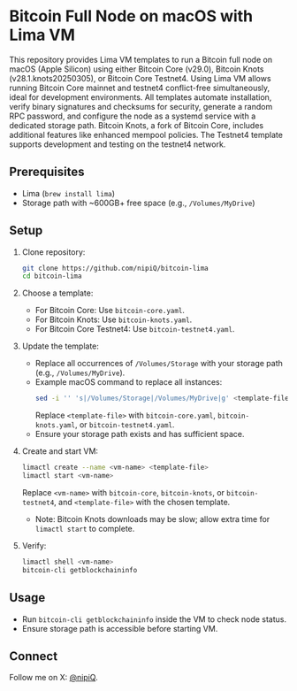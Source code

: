 # Bitcoin Full Node on macOS with Lima VM

This repository provides Lima VM templates to run a Bitcoin full node on macOS (Apple Silicon) using either Bitcoin Core (v29.0), Bitcoin Knots (v28.1.knots20250305), or Bitcoin Core Testnet4. Using Lima VM allows running Bitcoin Core mainnet and testnet4 conflict-free simultaneously, ideal for development environments. All templates automate installation, verify binary signatures and checksums for security, generate a random RPC password, and configure the node as a systemd service with a dedicated storage path. Bitcoin Knots, a fork of Bitcoin Core, includes additional features like enhanced mempool policies. The Testnet4 template supports development and testing on the testnet4 network.

## Prerequisites

- Lima (`brew install lima`)
- Storage path with ~600GB+ free space (e.g., `/Volumes/MyDrive`)

## Setup

1. Clone repository:

   ```bash
   git clone https://github.com/nipiQ/bitcoin-lima
   cd bitcoin-lima
   ```

2. Choose a template:

   - For Bitcoin Core: Use `bitcoin-core.yaml`.
   - For Bitcoin Knots: Use `bitcoin-knots.yaml`.
   - For Bitcoin Core Testnet4: Use `bitcoin-testnet4.yaml`.

3. Update the template:

   - Replace all occurrences of `/Volumes/Storage` with your storage path (e.g., `/Volumes/MyDrive`).
   - Example macOS command to replace all instances:
     ```bash
     sed -i '' 's|/Volumes/Storage|/Volumes/MyDrive|g' <template-file>
     ```
     Replace `<template-file>` with `bitcoin-core.yaml`, `bitcoin-knots.yaml`, or `bitcoin-testnet4.yaml`.
   - Ensure your storage path exists and has sufficient space.

4. Create and start VM:

   ```bash
   limactl create --name <vm-name> <template-file>
   limactl start <vm-name>
   ```

   Replace `<vm-name>` with `bitcoin-core`, `bitcoin-knots`, or `bitcoin-testnet4`, and `<template-file>` with the chosen template.

   - Note: Bitcoin Knots downloads may be slow; allow extra time for `limactl start` to complete.

5. Verify:

   ```bash
   limactl shell <vm-name>
   bitcoin-cli getblockchaininfo
   ```

## Usage

- Run `bitcoin-cli getblockchaininfo` inside the VM to check node status.
- Ensure storage path is accessible before starting VM.

## Connect

Follow me on X: [@nipiQ](https://x.com/nipiQ).
